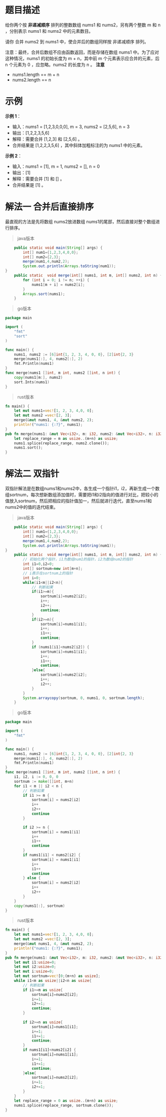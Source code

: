 # 题目描述
给你两个按 **非递减顺序** 排列的整数数组 nums1 和 nums2，另有两个整数 m 和 n ，分别表示 nums1 和 nums2 中的元素数目。

请你 合并 nums2 到 nums1 中，使合并后的数组同样按 非递减顺序 排列。

注意：最终，合并后数组不应由函数返回，而是存储在数组 nums1 中。为了应对这种情况，nums1 的初始长度为 m + n，其中前 m 个元素表示应合并的元素，后 n 个元素为 0 ，应忽略。nums2 的长度为 n 。
**注意**
- nums1.length == m + n
- nums2.length == n

# 示例 

**示例 1**：
- 输入：nums1 = [1,2,3,0,0,0], m = 3, nums2 = [2,5,6], n = 3
- 输出：[1,2,2,3,5,6]
- 解释：需要合并 [1,2,3] 和 [2,5,6] 。
- 合并结果是 [1,2,2,3,5,6] ，其中斜体加粗标注的为 nums1 中的元素。

**示例 2**：
- 输入：nums1 = [1], m = 1, nums2 = [], n = 0
- 输出：[1]
- 解释：需要合并 [1] 和 [] 。
- 合并结果是 [1] 。

# 解法一 合并后直接排序
最直观的方法是先将数组 nums2放进数组 nums1的尾部，然后直接对整个数组进行排序。

>java版本
```java 
    public static void main(String[] args) {
        int[] num1={1,2,3,4,0,0};
        int[] num2={2,3};
        merge(num1,4,num2,2);
        System.out.println(Arrays.toString(num1));
}
    public static  void merge(int[] nums1, int m, int[] nums2, int n) {
        for (int i = 0; i != n; ++i) {
            nums1[m + i] = nums2[i];
        }
        Arrays.sort(nums1);
    }
```
>go版本
```go
package main

import (
	"fmt"
	"sort"
)

func main() {
	nums1, nums2 := [6]int{1, 2, 3, 4, 0, 0}, [2]int{2, 3}
	merge(nums1[:], 4, nums2[:], 2)
	fmt.Println(nums1)
}
func merge(nums1 []int, m int, nums2 []int, n int) {
	copy(nums1[m:], nums2)
	sort.Ints(nums1)
}

```
>rust版本
```rs
fn main() {
    let mut nums1=vec![1, 2, 3, 4,0, 0];
    let mut nums2 =vec![2, 3];
    merge(&mut nums1, 4, &mut nums2, 2);
    println!("nums1: {:?}", nums1);
}
pub fn merge(nums1: &mut Vec<i32>, m: i32, nums2: &mut Vec<i32>, n: i32) {
    let replace_range = m as usize..(m+n) as usize;
    nums1.splice(replace_range, nums2.clone());
    nums1.sort();
}    
```
# 解法二 双指针
双指针解法是在数组nums1和nums2中，各生成一个指针i1，i2，再新生成一个数组sortnum，每次想新数组添加值时，需要把i1和i2指向的值进行对比，把较小的值放入sortnum，然后把相应的指针值加一，然后就进行迭代，直至nums1和nums2中的值的迭代结束。
>java版本
```java
    public static void main(String[] args) {
        int[] num1={1,2,3,4,0,0};
        int[] num2={2,3};
        merge(num1,4,num2,2);
        System.out.println(Arrays.toString(num1));
}
    public static  void merge(int[] nums1, int m, int[] nums2, int n) {
        // 初始化两个指针，i1为数组num1的指针，i2为数组num2的指针
        int i1=0,i2=0;
        int[] sortnum=new int[m+n];
        // i表示在sortnum上的指针
        int i=0;
        while(i1<m||i2<n){
            // 判断如果
            if(i1>=m){
                sortnum[i]=nums2[i2];
                i++;
                i2++;
                continue;
            }
            if(i2>=n){
                sortnum[i]=nums1[i1];
                i++;
                i1++;
                continue;
            }
            if (nums1[i1]<nums2[i2]) {
                sortnum[i]=nums1[i1];
                i++;
                i1++;
                continue;
            }else{
                sortnum[i]=nums2[i2];
                i++;
                i2++;
            }
        }
        System.arraycopy(sortnum, 0, nums1, 0, sortnum.length);
    }
```
>go版本
```go
package main

import (
	"fmt"
)

func main() {
	nums1, nums2 := [6]int{1, 2, 3, 4, 0, 0}, [2]int{2, 3}
	merge(nums1[:], 4, nums2[:], 2)
	fmt.Println(nums1)
}
func merge(nums1 []int, m int, nums2 []int, n int) {
	i1, i2, i := 0, 0, 0
	sortnum := make([]int, m+n)
	for i1 < m || i2 < n {
		// 判断如果
		if i1 >= m {
			sortnum[i] = nums2[i2]
			i++
			i2++
			continue
		}

		if i2 >= n {
			sortnum[i] = nums1[i1]
			i++
			i1++
			continue
		}
		if nums1[i1] < nums2[i2] {
			sortnum[i] = nums1[i1]
			i++
			i1++
			continue
		} else {
			sortnum[i] = nums2[i2]
			i++
			i2++
		}
	}
	copy(nums1[:], sortnum)
}
```
>rust版本
```rs
fn main() {
    let mut nums1=vec![1, 2, 3, 4,0, 0];
    let mut nums2 =vec![2, 3];
    merge(&mut nums1, 4, &mut nums2, 2);
    println!("nums1: {:?}", nums1);
}
pub fn merge(nums1: &mut Vec<i32>, m: i32, nums2: &mut Vec<i32>, n: i32) {
    let mut i1:usize=0;
    let mut i2:usize=0;
    let mut i:usize=0;
    let mut sortnum=vec![0;(m+n) as usize];
    while i1<m as usize||i2<n as usize{
        // 判断如果
        if i1>=m as usize{
            sortnum[i]=nums2[i2];
            i+=1;
            i2+=1;
            continue;
        }
        
        if i2>=n as usize{
            sortnum[i]=nums1[i1];
            i+=1;
            i1+=1;
            continue;
        }
        if nums1[i1]<nums2[i2] {
            sortnum[i]=nums1[i1];
            i+=1;
            i1+=1;
            continue;
        }else{
            sortnum[i]=nums2[i2];
            i+=1;
            i2+=1;
        }
    }
    let replace_range = 0 as usize..(m+n) as usize;
    nums1.splice(replace_range, sortnum.clone());
}    
```